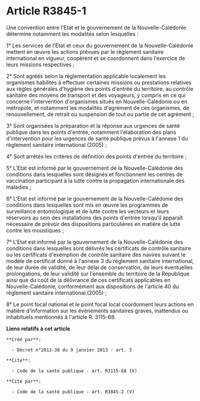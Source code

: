 # Article R3845-1

Une convention entre l'Etat et le gouvernement de la Nouvelle-Calédonie détermine notamment les modalités selon lesquelles : 

1° Les services de l'Etat et ceux du gouvernement de la Nouvelle-Calédonie mettent en œuvre les actions prévues par le
règlement sanitaire international en vigueur, coopèrent et se coordonnent dans l'exercice de leurs missions respectives ; 

2° Sont agréés selon la réglementation applicable localement les organismes habilités à effectuer certaines missions ou
prestations relatives aux règles générales d'hygiène des points d'entrée du territoire, au contrôle sanitaire des moyens de
transport et des voyageurs, y compris en ce qui concerne l'intervention d'organismes situés en Nouvelle-Calédonie ou en
métropole, et notamment les modalités d'agrément de ces organismes, de renouvellement, de retrait ou suspension de tout ou
partie de cet agrément ; 

3° Sont organisées la préparation et la réponse aux urgences de santé publique dans les points d'entrée, notamment
l'élaboration des plans d'intervention pour les urgences de santé publique prévus à l'annexe 1 du règlement sanitaire
international (2005) ; 

4° Sont arrêtés les critères de définition des points d'entrée du territoire ; 

5° L'Etat est informé par le gouvernement de la Nouvelle-Calédonie des conditions dans lesquelles sont désignés et
fonctionnent les centres de vaccination participant à la lutte contre la propagation internationale des maladies ; 

6° L'Etat est informé par le gouvernement de la Nouvelle-Calédonie des conditions dans lesquelles sont mis en œuvre les
programmes de surveillance entomologique et de lutte contre les vecteurs et leurs réservoirs au sein des installations des
points d'entrée lorsqu'il apparaît nécessaire de prévoir des dispositions particulières en matière de lutte contre les
moustiques ; 

7° L'Etat est informé par le gouvernement de la Nouvelle-Calédonie des conditions dans lesquelles sont délivrés les
certificats de contrôle sanitaire ou les certificats d'exemption de contrôle sanitaire des navires suivant le modèle de
certificat donné à l'annexe 3 du règlement sanitaire international, de leur durée de validité, de leur délai de conservation,
de leurs éventuelles prolongations, de leur validité sur l'ensemble du territoire de la République ainsi que du coût de la
délivrance de ces certificats applicables en Nouvelle-Calédonie, conformément aux dispositions de l'article 40 du règlement
sanitaire international (2005) ; 

8° Le point focal national et le point focal local coordonnent leurs actions en matière d'information sur les événements
sanitaires graves, inattendus ou inhabituels mentionnés à l'article R. 3115-68.

**Liens relatifs à cet article**

	**Créé par**:

	  - Décret n°2013-30 du 9 janvier 2013 - art. 3

	**Cite**:

	  - Code de la santé publique - art. R3115-68 (V)

	**Cité par**:

	  - Code de la santé publique - art. R3845-2 (V)
